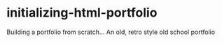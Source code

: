 # initializing-html-portfolio
Building a portfolio from scratch...
An old, retro style old school portfolio

